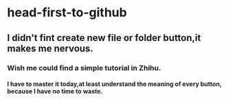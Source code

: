 # head-first-to-github
## I didn't fint create new file or folder button,it makes me nervous.
### Wish me could find a simple tutorial in Zhihu.
#### I have to master it today,at least understand the meaning of every button, because I have no time to waste.
